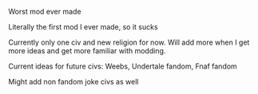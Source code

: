 Worst mod ever made

Literally the first mod I ever made, so it sucks

Currently only one civ and new religion for now. Will add more when I get more ideas and get more familiar with modding.


Current ideas for future civs: Weebs, Undertale fandom, Fnaf fandom

Might add non fandom joke civs as well
